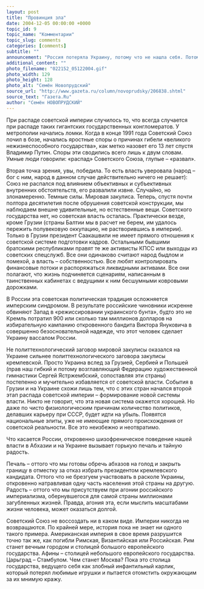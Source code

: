 ```yaml
---
layout: post
title: "Провинция зла"
date: 2004-12-05 00:00:00 +0000
topic_id: 9
topic_name: "Комментарии"
topic_slug: comments
categories: [comments]
subtitle: ""
announcement: "Россия потеряла Украину, потому что не нашла себя. Потому что подавляющее большинство россиян – от президента страны до последнего пропойцы-сантехника – все еще искренне думают, что Россия есть великая империя добра. Из-за этого заблуждения Россия стремительно превращается в ничтожную провинцию зла, хотя могла бы стать обычной большой страной. Например, как Канада."
additional_content: ""
photo_filename: "022152_05122004.gif"
photo_width: 129
photo_height: 128
photo_alt: "Семён Новопрудский"
source_url: "http://www.gazeta.ru/column/novoprudsky/206838.shtml"
source_text: "Газета.Ru"
author: "Семён НОВОПРУДСКИЙ"
---
```

При распаде советской империи случилось то, что всегда случается при распаде таких гигантских государственных конгломератов. У метрополии начались ломки. Когда в конце 1991 года Советский Союз почил в бозе, начались яростные споры о причинах гибели «великого нежизнеспособного государства», как метко назовет его 13 лет спустя Владимир Путин. Споры эти сводились всего лишь к двум словам. Умные люди говорили: «распад» Советского Союза, глупые – «развал».

Вторая точка зрения, увы, победила. То есть власть уверовала (народ – бог с ним, народ в данном случае действительно ничего не решает): Союз не распался под влиянием объективных и субъективных внутренних обстоятельств, его развалили извне. Случайно, но злонамеренно. Темные силы. Мировая закулиса. Теперь, спустя почти полтора десятилетия после обрушения советской конструкции, мы наблюдаем внешне удивительные, но естественные вещи. Советского государства нет, но советская власть осталась. Практически везде, кроме Грузии (страны Балтии мы в расчет не берем, им удалось пережить полувековую оккупацию, не растворившись в империи). Только в Грузии президент Саакашвили не имеет прямого отношения к советской системе подготовки кадров. Остальными бывшими братскими республиками правят те же активисты КПСС или выходцы из советских спецслужб. Все они одинаково считают народ быдлом и помехой, а власть – собственностью. Все любят контролировать финансовые потоки и распоряжаться ликвидными активами. Все они полагают, что жизнь подчиняется сценариям, написанным в таинственных кабинетах с ведущими к ним бесшумными ковровыми дорожками.

В России эта советская политическая традиция осложняется имперским синдромом. В результате российские чиновники искренне обвиняют Запад в «режиссировании украинского бунта», будто это не Кремль потратил 900 или сколько там миллионов долларов на избирательную кампанию откровенного бандита Виктора Януковича в совершенно безосновательной надежде, что этот человек сделает Украину вассалом России.

Не политтехнологический заговор мировой закулисы оказался на Украине сильнее политтехнологического заговора закулисы кремлевской. Просто Украина вслед за Грузией, Сербией и Польшей (прав наш гибкий и потому возглавляющий Федерацию художественной гимнастики Сергей Ястржембский, сопоставляя эти страны) постепенно и мучительно избавляется от советской власти. События в Грузии и на Украине схожи лишь тем, что с этих стран начался второй этап распада советской империи – формирование новой системы власти. Никто не говорит, что эта новая система окажется хорошей. Но даже по чисто физиологическим причинам количество политиков, делавших карьеру при СССР, будет идти на убыль. Появятся национальные элиты, уже не имеющие прямого происхождения от советской реальности. Все это неизбежно и неотвратимо.

Что касается России, откровенно шизофреническое поведение нашей власти в Абхазии и на Украине вызывает горькую печаль и тайную радость.

Печаль – оттого что мы готовы обречь абхазов на голод и закрыть границу в отместку за отказ избрать президентом кремлевского кандидата. Оттого что не брезгуем участвовать в расколе Украины, откровенно натравливая одну часть населения этой страны на другую. Радость – оттого что мы присутствуем при агонии российского империализма, обернувшегося для самой страны миллионами загубленных жизней. Правда, агония эта, если мыслить масштабами жизни человека, может оказаться долгой.

Советский Союз не воссоздать ни в каком виде. Империи никогда не возвращаются. По крайней мере, история пока не знает ни одного такого примера. Американская империя в свое время разрушится точно так же, как погибли Римская, Византийская или Российская. Рим станет вечным городом и столицей большого европейского государства. Афины – столицей небольшого европейского государства. Царьград – Стамбулом. Чем станет Москва? Пока это столица государства, ведущего себя как злобный инфантильный карлик, который потерял любимые игрушки и пытается отомстить окружающим за их мнимую кражу.
